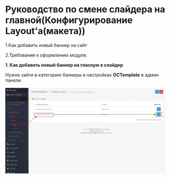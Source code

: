 Руководство по смене слайдера на главной(Конфигурирование Layout'a(макета))
===============================================================


  1.Как добавить новый баннер на сайт 
  
  2.Требования к оформлению модуля.
  
  
  **1. Как добавить новый баннер на гласную в слайдер**
  
  Нужно зайти в категорию баннеры в настройках **OCTemplate** в админ панели.
  
  ![pic1](/howto_edit_banner.png)

